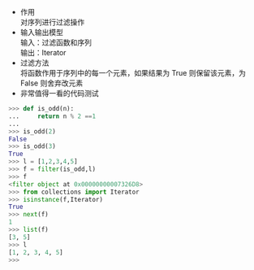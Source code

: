 - 作用  
对序列进行过滤操作
- 输入输出模型  
输入：过滤函数和序列   
输出：Iterator
- 过滤方法  
将函数作用于序列中的每一个元素，如果结果为 True 则保留该元素，为 False 则舍弃改元素
- 非常值得一看的代码测试
```python
>>> def is_odd(n):
...     return n % 2 ==1
...
>>> is_odd(2)
False
>>> is_odd(3)
True
>>> l = [1,2,3,4,5]
>>> f = filter(is_odd,l)
>>> f
<filter object at 0x00000000007326D8>
>>> from collections import Iterator
>>> isinstance(f,Iterator)
True
>>> next(f)
1
>>> list(f)
[3, 5]
>>> l
[1, 2, 3, 4, 5]
>>>
```